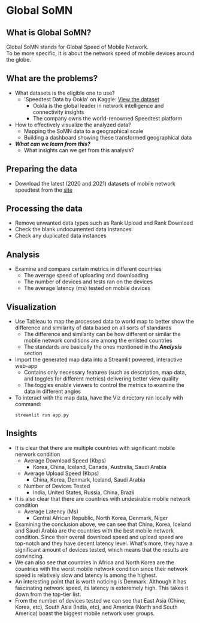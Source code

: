 # Global SoMN

## What is Global SoMN?
Global SoMN stands for Global Speed of Mobile Network.</br>
To be more specific, it is about the network speed of mobile devices around the globe.

## What are the problems?
* What datasets is the eligible one to use?
  - 'Speedtest Data by Ookla' on Kaggle: [View the dataset](https://www.kaggle.com/datasets/dimitrisangelide/speedtest-data-by-ookla?select=mobile_year_2021_quarter_04.csv)
    - Ookla is the global leader in network intelligence and connectivity insights
    - The company owns the world-renowned Speedtest platform
* How to effectively visualize the analyzed data? 
  - Mapping the SoMN data to a geographical scale
  - Building a dashboard showing these transformed geographical data
* ***What can we learn from this?***
  - What insights can we get from this analysis?

## Preparing the data
* Download the latest (2020 and 2021) datasets of mobile network speedtest from the [site](https://www.kaggle.com/datasets/dimitrisangelide/speedtest-data-by-ookla?select=mobile_year_2021_quarter_04.csv)

## Processing the data
* Remove unwanted data types such as Rank Upload and Rank Download
* Check the blank undocumented data instances
* Check any duplicated data instances

## Analysis
* Examine and compare certain metrics in different countries
  - The average speed of uploading and downloading
  - The number of devices and tests ran on the devices
  - The average latency (ms) tested on mobile devices

## Visualization
* Use Tableau to map the processed data to world map to better show the difference and similarity of data based on all sorts of standards
  - The difference and similarity can be how different or similar the mobile network conditions are among the enlisted countries
  - The standards are basically the ones mentioned in the ***Analysis*** section
* Import the generated map data into a Streamlit powered, interactive web-app
  - Contains only necessary features (such as description, map data, and toggles for different metrics) delivering better view quality
  - The toggles enable viewers to control the metrics to examine the data in different angles
* To interact with the map data, have the Viz directory ran locally with command: <pre><code>streamlit run app.py</code></pre>

## Insights
* It is clear that there are multiple countries with significant mobile nerwork condition
  - Average Download Speed (Kbps)
    - Korea, China, Iceland, Canada, Australia, Saudi Arabia
  - Average Upload Speed (Kbps)
    - China, Korea, Denmark, Iceland, Saudi Arabia
  - Number of Devices Tested
    - India, United States, Russia, China, Brazil
* It is also clear that there are countries with undesirable mobile network condition
  - Average Latency (Ms)
    - Central African Republic, North Korea, Denmark, Niger
* Examining the conclusion above, we can see that China, Korea, Iceland and Saudi Arabia are the countries with the best mobile network condition. Since their overall download speed and upload speed are top-notch and they have decent latency level. What's more, they have a significant amount of devices tested, which means that the results are convincing.
* We can also see that countries in Africa and North Korea are the countries with the worst mobile network condition since their network speed is relatively slow and latency is among the highest.
* An interesting point that is worth noticing is Denmark. Although it has fascinating network speed, its latency is exteremely high. This takes it down from the top-tier list.
* From the number of devices tested we can see that East Asia (Chine, Korea, etc), South Asia (India, etc), and America (North and South America) boast the biggest mobile network user groups.
